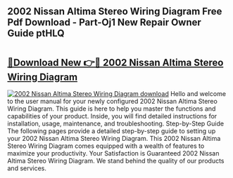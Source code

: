 ## 2002 Nissan Altima Stereo Wiring Diagram Free Pdf Download - Part-Oj1 New Repair Owner Guide ptHLQ

# <h2><a href="http://dfor51.blite.top/?on=2002+Nissan+Altima+Stereo+Wiring+Diagram">🔗Download New 👉🔴 2002 Nissan Altima Stereo Wiring Diagram</a></h2>

[![2002 Nissan Altima Stereo Wiring Diagram download](https://i.imgur.com/lujVjoI.png)](http://dfor51.blite.top/?on=2002+Nissan+Altima+Stereo+Wiring+Diagram)
Hello and welcome to the user manual for your newly configured 2002 Nissan Altima Stereo Wiring Diagram. This guide is here to help you master the functions and capabilities of your product. Inside, you will find detailed instructions for installation, usage, maintenance, and troubleshooting. Step-by-Step Guide The following pages provide a detailed step-by-step guide to setting up your 2002 Nissan Altima Stereo Wiring Diagram. This 2002 Nissan Altima Stereo Wiring Diagram comes equipped with a wealth of features to maximize your productivity. Your Satisfaction is Guaranteed 2002 Nissan Altima Stereo Wiring Diagram. We stand behind the quality of our products and services.
